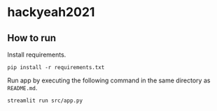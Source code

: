 # hackyeah2021

## How to run

Install requirements.

```
pip install -r requirements.txt
```

Run app by executing the following command in the same directory as `README.md`.

```
streamlit run src/app.py
```
